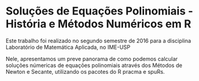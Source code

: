 # Soluções de Equações Polinomiais - História e Métodos Numéricos em R

 Este trabalho foi realizado no segundo semestre de 2016 para a disciplina Laboratório de Matemática Aplicada, no IME-USP

 Nele, apresentamos um preve panorama de como podemos calcular soluções númericas de equações polinomiais através dos Métodos de Newton e Secante, utilizando os pacotes do R pracma e spuRs.
